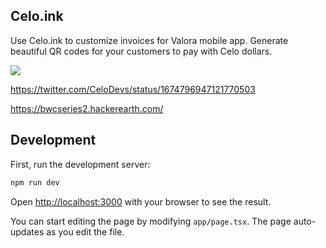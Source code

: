 ## Celo.ink

Use Celo.ink to customize invoices for Valora mobile app. Generate beautiful QR codes for your customers to pay with Celo dollars.

![](https://github.com/leon-do/3d-printed-glasses/assets/19412160/37f207d0-29a7-4c3c-88d6-4a539c8f6b8e)

https://twitter.com/CeloDevs/status/1674796947121770503

https://bwcseries2.hackerearth.com/

## Development

First, run the development server:

```bash
npm run dev
```

Open [http://localhost:3000](http://localhost:3000) with your browser to see the result.

You can start editing the page by modifying `app/page.tsx`. The page auto-updates as you edit the file.




